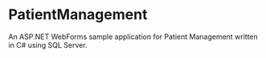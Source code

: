 # PatientManagement
An ASP.NET WebForms sample application for Patient Management written in C# using SQL Server.
